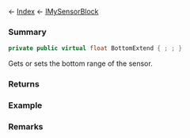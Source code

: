 ← [Index](Api-Index) ← [IMySensorBlock](Sandbox.ModAPI.Ingame.IMySensorBlock)

### Summary

```csharp
private public virtual float BottomExtend { ; ; }
```

Gets or sets the bottom range of the sensor.

### Returns

### Example

### Remarks


